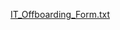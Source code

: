 [IT_Offboarding_Form.txt](https://github.com/hanasafff/hanasafff.github.io/files/14676239/IT_Offboarding_Form.txt)
